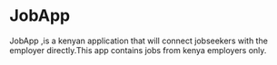 # JobApp
JobApp ,is a kenyan  application that will connect jobseekers with the employer directly.This app contains jobs from kenya employers only.
